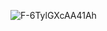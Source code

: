 ![F-6TylGXcAA41Ah](https://github.com/user-attachments/assets/941875c6-e718-4096-a906-2e52ac1e8592)
